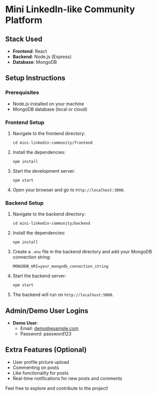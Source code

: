 # Mini LinkedIn-like Community Platform

## Stack Used
- **Frontend**: React
- **Backend**: Node.js (Express)
- **Database**: MongoDB

## Setup Instructions

### Prerequisites
- Node.js installed on your machine
- MongoDB database (local or cloud)

### Frontend Setup
1. Navigate to the frontend directory:
   ```
   cd mini-linkedin-community/frontend
   ```
2. Install the dependencies:
   ```
   npm install
   ```
3. Start the development server:
   ```
   npm start
   ```
4. Open your browser and go to `http://localhost:3000`.

### Backend Setup
1. Navigate to the backend directory:
   ```
   cd mini-linkedin-community/backend
   ```
2. Install the dependencies:
   ```
   npm install
   ```
3. Create a `.env` file in the backend directory and add your MongoDB connection string:
   ```
   MONGODB_URI=your_mongodb_connection_string
   ```
4. Start the backend server:
   ```
   npm start
   ```
5. The backend will run on `http://localhost:5000`.

## Admin/Demo User Logins
- **Demo User**: 
  - Email: demo@example.com
  - Password: password123

## Extra Features (Optional)
- User profile picture upload
- Commenting on posts
- Like functionality for posts
- Real-time notifications for new posts and comments

Feel free to explore and contribute to the project!